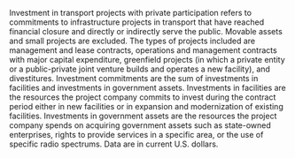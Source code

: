 Investment  in transport projects with private participation refers to commitments to  infrastructure projects in transport that have reached financial closure and directly or indirectly serve the public. Movable assets and small projects are excluded. The types of projects included are  management and lease contracts, operations and management contracts with major capital expenditure, greenfield projects (in which a private entity or a public-private joint venture builds and operates a new facility), and divestitures. Investment commitments are the sum of investments in facilities and investments in government assets. Investments in facilities are the resources the project company commits to invest during the contract period either in new facilities or in expansion and modernization of existing facilities. Investments in government assets are the resources the project company spends on acquiring government assets such as state-owned enterprises, rights to provide services in a specific area, or the use of specific radio spectrums. Data are in current U.S. dollars.